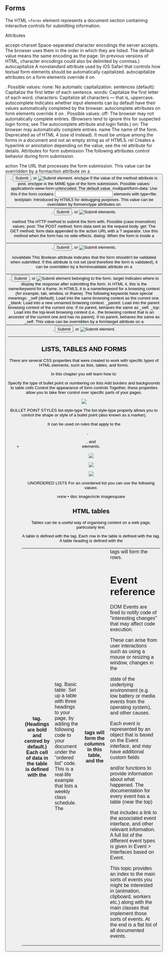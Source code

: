 
## Forms

The HTML `<form>` element represents a document section containing interactive controls for submitting information.

Attributes

accept-charset
Space-separated character encodings the server accepts. The browser uses them in the order in which they are listed. The default value means the same encoding as the page.
(In previous versions of HTML, character encodings could also be delimited by commas.)
autocapitalize 
A nonstandard attribute used by iOS Safari that controls how textual form elements should be automatically capitalized. autocapitalize attributes on a form elements override it on <form>. Possible values:
none: No automatic capitalization.
sentences (default): Capitalize the first letter of each sentence.
words: Capitalize the first letter of each word.
characters: Capitalize all characters — that is, uppercase.
autocomplete
Indicates whether input elements can by default have their values automatically completed by the browser. autocomplete attributes on form elements override it on <form>. Possible values:
off: The browser may not automatically complete entries. (Browsers tend to ignore this for suspected login forms; see The autocomplete attribute and login fields.)
on: The browser may automatically complete entries.
name
The name of the form. Deprecated as of HTML 4 (use id instead). It must be unique among the forms in a document and not an empty string as of HTML5.
rel
Creates a hyperlink or annotation depending on the value, see the rel attribute for details.
Attributes for form submission
The following attributes control behavior during form submission.

action
The URL that processes the form submission. This value can be overridden by a formaction attribute on a <button>, <input type="submit">, or <input type="image"> element.
enctype
If the value of the method attribute is post, enctype is the MIME type of the form submission. Possible values:
application/x-www-form-urlencoded: The default value.
multipart/form-data: Use this if the form contains <input> elements with type=file.
text/plain: Introduced by HTML5 for debugging purposes.
This value can be overridden by formenctype attributes on <button>, <input type="submit">, or <input type="image"> elements.

method
The HTTP method to submit the form with. Possible (case insensitive) values:
post: The POST method; form data sent as the request body.
get: The GET method; form data appended to the action URL with a ? separator. Use this method when the form has no side-effects.
dialog: When the form is inside a <dialog>, closes the dialog on submission.
This value is overridden by formmethod attributes on <button>, <input type="submit">, or <input type="image"> elements.

novalidate
This Boolean attribute indicates that the form shouldn't be validated when submitted. If this attribute is not set (and therefore the form is validated), it can be overridden by a formnovalidate attribute on a <button>, <input type="submit">, or <input type="image"> element belonging to the form.
target
Indicates where to display the response after submitting the form. In HTML 4, this is the name/keyword for a frame. In HTML5, it is a name/keyword for a browsing context (for example, tab, window, or iframe). The following keywords have special meanings:
_self (default): Load into the same browsing context as the current one.
_blank: Load into a new unnamed browsing context.
_parent: Load into the parent browsing context of the current one. If no parent, behaves the same as _self.
_top: Load into the top-level browsing context (i.e., the browsing context that is an ancestor of the current one and has no parent). If no parent, behaves the same as _self.
This value can be overridden by a formtarget attribute on a <button>, <input type="submit">, or <input type="image"> element.

***

## LISTS, TABLES AND FORMS

There are several CSS properties that were created to work with specific types of HTML elements, such as lists, tables, and forms.

In this chapter you will learn how to:

Specify the type of bullet point or numbering on lists
Add borders and backgrounds to table cells
Control the appearance of form controls
Together, these properties allow you to take finer control over specific parts of your pages.

![](https://www.oreilly.com/library/view/html-css/9781118206911/images/ch014-Uf001.jpg)

BULLET POINT STYLES
list-style-type
The list-style-type property allows you to control the shape or style of a bullet point (also known as a marker).

It can be used on rules that apply to the <ol>, <ul>, and <li> elements.

![](https://www.oreilly.com/library/view/html-css/9781118206911/images/ch014-Uf002.jpg)

![](https://www.oreilly.com/library/view/html-css/9781118206911/images/ch014-Uf003.jpg)

![](https://www.oreilly.com/library/view/html-css/9781118206911/images/ch014-Uf004.jpg)

UNORDERED LISTS
For an unordered list you can use the following values:

none
• disc
imagecircle
imagesquare


## HTML tables

Tables can be a useful way of organising content on a web page, particularly text.

A table is defined with the <table> tag.
Each row in the table is defined with the <tr> tag.
A table heading is defined with the <th> tag. (Headings are bold and centred by default.)
Each cell of data in the table is defined with the <td> tag.
Basic table: Set up a table with three headings to your page, by adding the following code to your document under the “ordered list” code. This is a real-life example that lists a weekly class schedule. The <th> tags will form the columns in this table, and the <td> tags will form the rows.   


# Event reference
DOM Events are fired to notify code of "interesting changes" that may affect code execution.

 These can arise from user interactions such as using a mouse or resizing a window, changes in the 

state of the underlying environment (e.g. low battery or media events from the operating system), and other causes.

Each event is represented by an object that is based on the Event interface, and may have additional custom fields

 and/or functions to provide information about what happened. The documentation for every event has a table (near the top) 

that includes a link to the associated event interface, and other relevant information. A full list of the different event types is given in Event > Interfaces based on Event.

This topic provides an index to the main sorts of events you might be interested in (animation, clipboard, workers etc.) along with the main classes that implement those sorts of events. At the end is a flat list of all documented events.
